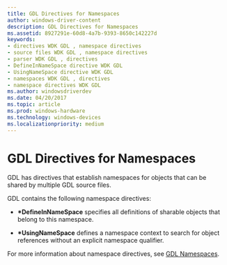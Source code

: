 ```yaml
---
title: GDL Directives for Namespaces
author: windows-driver-content
description: GDL Directives for Namespaces
ms.assetid: 8927291e-60d8-4a7b-9393-8650c142227d
keywords:
- directives WDK GDL , namespace directives
- source files WDK GDL , namespace directives
- parser WDK GDL , directives
- DefineInNameSpace directive WDK GDL
- UsingNameSpace directive WDK GDL
- namespaces WDK GDL , directives
- namespace directives WDK GDL
ms.author: windowsdriverdev
ms.date: 04/20/2017
ms.topic: article
ms.prod: windows-hardware
ms.technology: windows-devices
ms.localizationpriority: medium
---
```


# GDL Directives for Namespaces


GDL has directives that establish namespaces for objects that can be shared by multiple GDL source files.

GDL contains the following namespace directives:

-   **\*DefineInNameSpace** specifies all definitions of sharable objects that belong to this namespace.

-   **\*UsingNameSpace** defines a namespace context to search for object references without an explicit namespace qualifier.

For more information about namespace directives, see [GDL Namespaces](gdl-namespaces.md).

 

 





